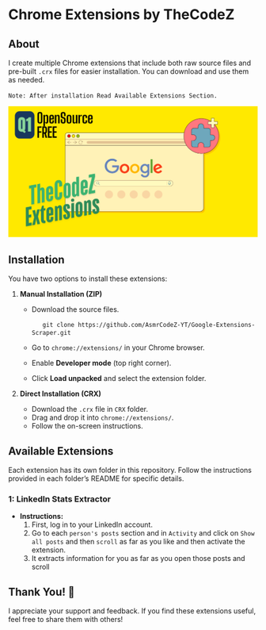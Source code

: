 # Chrome Extensions by TheCodeZ
## About
I create multiple Chrome extensions that include both raw source files and pre-built `.crx` files for easier installation. You can download and use them as needed.

 `Note: After installation Read Available Extensions Section.`

![](src/CEX.png)
## Installation
You have two options to install these extensions:

1. **Manual Installation (ZIP)**
   - Download the source files.

            git clone https://github.com/AsmrCodeZ-YT/Google-Extensions-Scraper.git
   - Go to `chrome://extensions/` in your Chrome browser.
   - Enable **Developer mode** (top right corner).
   - Click **Load unpacked** and select the extension folder.

2. **Direct Installation (CRX)**
   - Download the `.crx` file in `CRX` folder.
   - Drag and drop it into `chrome://extensions/`.
   - Follow the on-screen instructions.

## Available Extensions
Each extension has its own folder in this repository. Follow the instructions provided in each folder’s README for specific details.

### 1: LinkedIn Stats Extractor
- **Instructions:**
  1. First, log in to your LinkedIn account.
  2. Go to each `person's posts` section and in `Activity` and click on `Show all posts` and then `scroll` as far as you like and then activate the extension.
  3. It extracts information for you as far as you open those posts and scroll

## Thank You! 🙌
I appreciate your support and feedback. If you find these extensions useful, feel free to share them with others!

